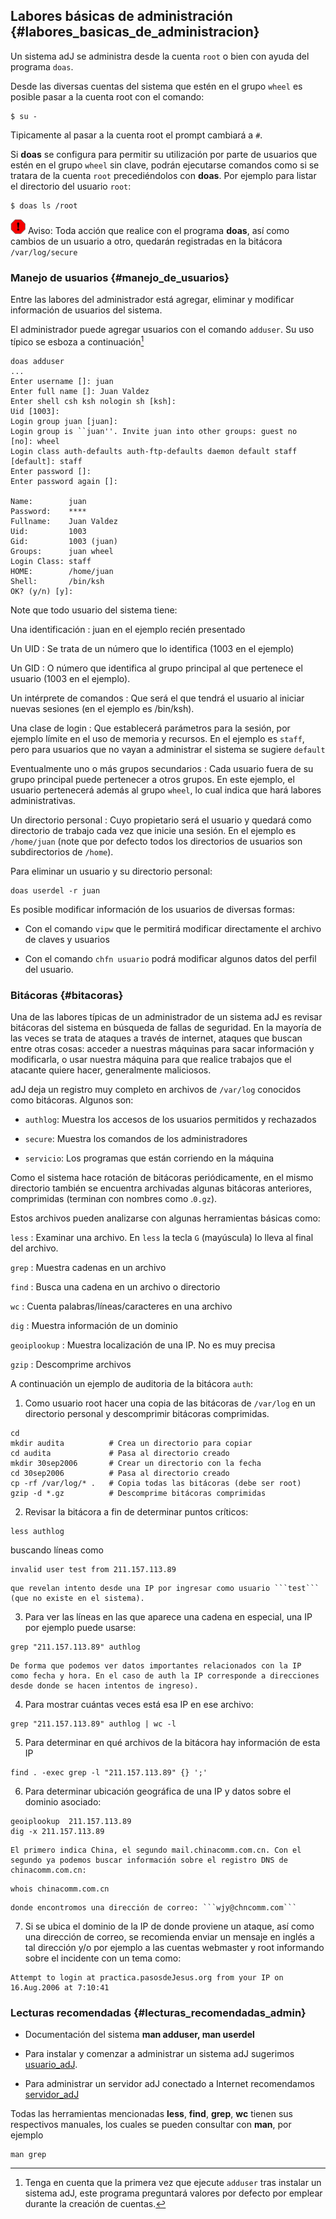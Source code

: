 ## Labores básicas de administración {#labores_basicas_de_administracion}

Un sistema adJ se administra desde la cuenta ```root``` o bien con ayuda del 
programa ```doas```.

Desde las diversas cuentas del sistema que estén en el grupo ```wheel``` es 
posible pasar a la cuenta root con el comando:

```
$ su -
```
	  
Tipicamente al pasar a la cuenta root el prompt cambiará a ```#```.

Si **doas** se configura para permitir su utilización por parte de usuarios 
que estén en el grupo ```wheel``` sin clave, podrán ejecutarse comandos como 
si se tratara de la cuenta ```root``` precediéndolos con **doas**. 
Por ejemplo para listar el directorio del usuario ```root```:

```
$ doas ls /root
```
	  
![Aviso](img/warning.png) Aviso:  Toda acción que realice con el programa 
	**doas**, así como cambios de un usuario a otro, quedarán registradas 
	en la bitácora ```/var/log/secure```

### Manejo de usuarios {#manejo_de_usuarios}

Entre las labores del administrador está agregar, eliminar y modificar 
información de usuarios del sistema.

El administrador puede agregar usuarios con el comando ```adduser```. 
Su uso típico se esboza a continuación[^admin.1]

[^admin.1]: Tenga en cuenta que la primera vez que ejecute ```adduser``` tras 
	instalar un sistema adJ, este programa preguntará valores por 
	defecto por emplear durante la creación de cuentas.

```
doas adduser
...
Enter username []: juan
Enter full name []: Juan Valdez
Enter shell csh ksh nologin sh [ksh]: 
Uid [1003]: 
Login group juan [juan]: 
Login group is ``juan''. Invite juan into other groups: guest no 
[no]: wheel
Login class auth-defaults auth-ftp-defaults daemon default staff 
[default]: staff
Enter password []: 
Enter password again []: 

Name:        juan
Password:    ****
Fullname:    Juan Valdez
Uid:         1003
Gid:         1003 (juan)
Groups:      juan wheel
Login Class: staff
HOME:        /home/juan
Shell:       /bin/ksh
OK? (y/n) [y]: 
```
		  
Note que todo usuario del sistema tiene:

Una identificación
: juan en el ejemplo recién presentado

Un UID
: Se trata de un número que lo identifica (1003 en el ejemplo)

Un GID
: O número que identifica al grupo principal al que pertenece el usuario (1003 en el ejemplo).

Un intérprete de comandos
: Que será el que tendrá el usuario al iniciar nuevas sesiones (en el ejemplo es /bin/ksh).

Una clase de login
: Que establecerá parámetros para la sesión, por ejemplo límite en el uso de memoria y recursos. En el ejemplo es ```staff```, pero para usuarios que no vayan a administrar el sistema se sugiere ```default```

Eventualmente uno o más grupos secundarios
: Cada usuario fuera de su grupo principal puede pertenecer a otros grupos. En este ejemplo, el usuario pertenecerá además al grupo ```wheel```, lo cual indica que hará labores administrativas.

Un directorio personal
: Cuyo propietario será el usuario y quedará como directorio de trabajo cada vez que inicie una sesión. En el ejemplo es ```/home/juan``` (note que por defecto todos los directorios de usuarios son subdirectorios de ```/home```).


Para eliminar un usuario y su directorio personal:

```
doas userdel -r juan
```
		  
Es posible modificar información de los usuarios de diversas formas:

- Con el comando ```vipw``` que le permitirá modificar directamente el archivo de claves y usuarios

- Con el comando ```chfn usuario``` podrá modificar algunos datos del perfil del usuario.


### Bitácoras {#bitacoras}

Una de las labores típicas de un administrador de un sistema adJ es revisar 
bitácoras del sistema en búsqueda de fallas de seguridad. En la mayoría de las 
veces se trata de ataques a través de internet, ataques que buscan entre otras 
cosas: acceder a nuestras máquinas para sacar información y modificarla, o usar 
nuestra máquina para que realice trabajos que el atacante quiere hacer, 
generalmente maliciosos.

adJ deja un registro muy completo en archivos de ```/var/log``` 
conocidos como bitácoras. Algunos son:

- ```authlog```: Muestra los accesos de los usuarios permitidos y rechazados

- ```secure```: Muestra los comandos de los administradores 

- ```servicio```: Los programas que están corriendo en la máquina

Como el sistema hace rotación de bitácoras periódicamente, en el mismo 
directorio también se encuentra archivadas algunas bitácoras anteriores, 
comprimidas (terminan con nombres como .```0.gz```).

Estos archivos pueden analizarse con algunas herramientas básicas como:

```less```
: Examinar una archivo. En ```less``` la tecla ```G``` (mayúscula) lo lleva al final del archivo.

```grep```
: Muestra cadenas en un archivo

```find```
: Busca una cadena en un archivo o directorio

```wc```
: Cuenta palabras/líneas/caracteres en una archivo

```dig```
: Muestra información de un dominio

```geoiplookup```
: Muestra localización de una IP. No es muy precisa

```gzip```
: Descomprime archivos

A continuación un ejemplo de auditoria de la bitácora ```auth```:

  1. Como usuario root hacer una copia de las bitácoras de ```/var/log``` 
	en un directorio personal y descomprimir bitácoras comprimidas.
```
cd
mkdir audita          # Crea un directorio para copiar
cd audita             # Pasa al directorio creado
mkdir 30sep2006       # Crear un directorio con la fecha
cd 30sep2006	      # Pasa al directorio creado
cp -rf /var/log/* .   # Copia todas las bitácoras (debe ser root)
gzip -d *.gz          # Descomprime bitácoras comprimidas
```
			
  2. Revisar la bitácora a fin de determinar puntos críticos:
```
less authlog
```
   buscando líneas como
```
invalid user test from 211.157.113.89
```
	que revelan intento desde una IP por ingresar como usuario ```test```
	(que no existe en el sistema).

  3. Para ver las líneas en las que aparece una cadena en especial, una 
	IP por ejemplo puede usarse:
```
grep "211.157.113.89" authlog
```
	De forma que podemos ver datos importantes relacionados con la IP 
	como fecha y hora. En el caso de auth la IP corresponde a direcciones 
	desde donde se hacen intentos de ingreso).

  4. Para mostrar cuántas veces está esa IP en ese archivo:
```
grep "211.157.113.89" authlog | wc -l
```
			
  5. Para determinar en qué archivos de la bitácora hay información de esta 
	IP
```
find . -exec grep -l "211.157.113.89" {} ';'
```
			
  6. Para determinar ubicación geográfica de una IP y datos sobre el dominio 
	asociado:
```
geoiplookup  211.157.113.89
dig -x 211.157.113.89
```
			
	El primero indica China, el segundo mail.chinacomm.com.cn. Con el 
	segundo ya podemos buscar información sobre el registro DNS de 
	chinacomm.com.cn:
```
whois chinacomm.com.cn
```
	donde encontromos una dirección de correo: ```wjy@chncomm.com```

  7. Si se ubica el dominio de la IP de donde proviene un ataque, así como una 
	dirección de correo, se recomienda enviar un mensaje en inglés a tal 
	dirección y/o por ejemplo a las cuentas webmaster y root informando 
	sobre el incidente con un tema como:
```
Attempt to login at practica.pasosdeJesus.org from your IP on 16.Aug.2006 at 7:10:41
```
			
### Lecturas recomendadas {#lecturas_recomendadas_admin}

- Documentación del sistema **man adduser, man userdel**

- Para instalar y comenzar a administrar un sistema adJ 
	sugerimos [usuario_adJ](#bibliografia).

- Para administrar un servidor adJ conectado a Internet recomendamos 
  [servidor_adJ](#bibliografia)

Todas las herramientas mencionadas **less**, **find**, **grep**, **wc** tienen 
sus respectivos manuales, los cuales se pueden consultar con **man**, 
por ejemplo
```
man grep
```
